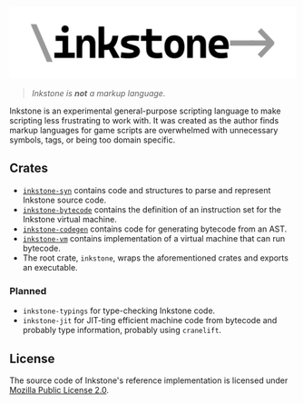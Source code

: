 ![Inkstone Logo](res/logo-long.svg)

> _Inkstone is **not** a markup language._

Inkstone is an experimental general-purpose scripting language to make scripting less frustrating to work with. It was created as the author finds markup languages for game scripts are overwhelmed with unnecessary symbols, tags, or being too domain specific.

## Crates

- [`inkstone-syn`][syn] contains code and structures to parse and represent Inkstone source code.
- [`inkstone-bytecode`][bc] contains the definition of an instruction set for the Inkstone virtual machine.
- [`inkstone-codegen`][cg] contains code for generating bytecode from an AST.
- [`inkstone-vm`][vm] contains implementation of a virtual machine that can run bytecode.
- The root crate, `inkstone`, wraps the aforementioned crates and exports an executable.

[syn]: crates/inkstone-syn
[bc]: crates/inkstone-bytecode
[cg]: crates/inkstone-codegen
[vm]: crates/inkstone-vm

### Planned

- `inkstone-typings` for type-checking Inkstone code.
- `inkstone-jit` for JIT-ting efficient machine code from bytecode and probably type information, probably using `cranelift`.

## License

The source code of Inkstone's reference implementation is licensed under [Mozilla Public License 2.0][MPL]. 

[MPL]: https://www.mozilla.org/en-US/MPL/
